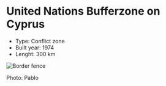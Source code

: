 <!--
West Longitude: 32.5
North Latitude: 35.5
East Longitude: 34
South Latitude: 34.75
-->

# United Nations Bufferzone on Cyprus
* Type: Conflict zone
* Built year: 1974
* Lenght: 300 km

![Border fence](http://c1.staticflickr.com/9/8380/8570070778_5076b6b36e_n.jpg)

Photo: Pablo

